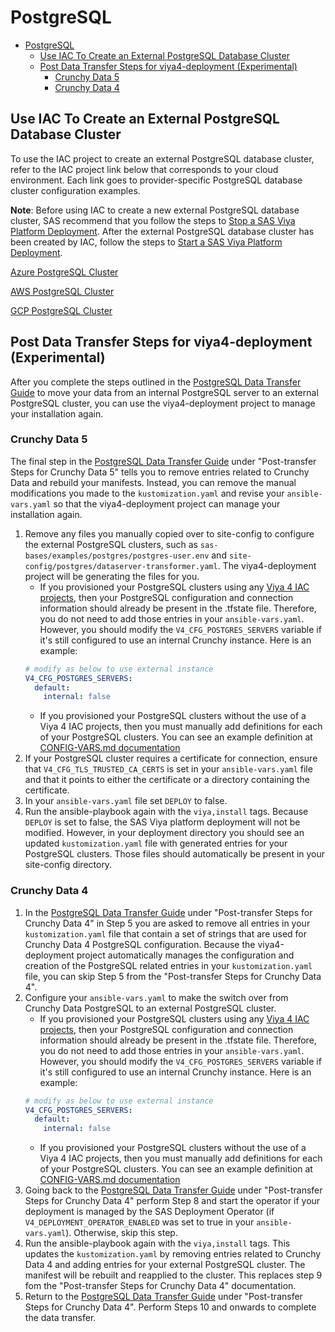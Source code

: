 # PostgreSQL

* [PostgreSQL](#postgresql)
  * [Use IAC To Create an External PostgreSQL Database Cluster](#use-iac-to-create-an-external-postgresql-database-cluster)
  * [Post Data Transfer Steps for viya4-deployment (Experimental)](#post-data-transfer-steps-for-viya4-deployment-experimental)
    * [Crunchy Data 5](#crunchy-data-5)
    * [Crunchy Data 4](#crunchy-data-4)

## Use IAC To Create an External PostgreSQL Database Cluster

To use the IAC project to create an external PostgreSQL database cluster, refer to the IAC project link below that corresponds to your cloud environment. Each link goes to provider-specific PostgreSQL database cluster configuration examples.


**Note**: Before using IAC to create a new external PostgreSQL database cluster, SAS recommend that you follow the steps to [Stop a SAS Viya Platform Deployment](https://documentation.sas.com/?cdcId=sasadmincdc&cdcVersion=v_044&docsetId=calchkadm&docsetTarget=p17xfmmjjkma1dn1b5dcx3e5ejxq.htm#p0butgo7gtfyi0n14umtfv0voydt). After the external PostgreSQL database cluster has been created by IAC, follow the steps to [Start a SAS Viya Platform Deployment](https://documentation.sas.com/?cdcId=sasadmincdc&cdcVersion=v_044&docsetId=calchkadm&docsetTarget=p17xfmmjjkma1dn1b5dcx3e5ejxq.htm#p0butgo7gtfyi0n14umtfv0voydt).

[Azure PostgreSQL Cluster](https://github.com/sassoftware/viya4-iac-azure/blob/main/docs/CONFIG-VARS.md#postgres-servers)

[AWS PostgreSQL Cluster](https://github.com/sassoftware/viya4-iac-aws/blob/main/docs/CONFIG-VARS.md#postgresql-server)

[GCP PostgreSQL Cluster](https://github.com/sassoftware/viya4-iac-gcp/blob/main/docs/CONFIG-VARS.md#postgres-servers)

## Post Data Transfer Steps for viya4-deployment (Experimental)

After you complete the steps outlined in the [PostgreSQL Data Transfer Guide](https://documentation.sas.com/?cdcId=itopscdc&cdcVersion=default&docsetId=pgdatamig&docsetTarget=titlepage.htm) to move your data from an internal PostgreSQL server to an external PostgreSQL cluster, you can use the viya4-deployment project to manage your installation again. 

### Crunchy Data 5

The final step in the [PostgreSQL Data Transfer Guide](https://documentation.sas.com/?cdcId=itopscdc&cdcVersion=default&docsetId=pgdatamig&docsetTarget=titlepage.htm) under "Post-transfer Steps for Crunchy Data 5" tells you to remove entries related to Crunchy Data and rebuild your manifests. Instead, you can remove the manual modifications you made to the `kustomization.yaml` and revise your `ansible-vars.yaml` so that the viya4-deployment project can manage your installation again.

1. Remove any files you manually copied over to site-config to configure the external PostgreSQL clusters, such as `sas-bases/examples/postgres/postgres-user.env` and `site-config/postgres/dataserver-transformer.yaml`. The viya4-deployment project will be generating the files for you.
   * If you provisioned your PostgreSQL clusters using any [Viya 4 IAC projects](https://github.com/search?q=org%3Asassoftware+viya4-iac-&type=repositories), then your PostgreSQL configuration and connection information should already be present in the .tfstate file. Therefore, you do not need to add those entries in your `ansible-vars.yaml`. However, you should modify the `V4_CFG_POSTGRES_SERVERS` variable if it's still configured to use an internal Crunchy instance. Here is an example:
   ```yaml
   # modify as below to use external instance
   V4_CFG_POSTGRES_SERVERS:
     default:
       internal: false
   ```
   * If you provisioned your PostgreSQL clusters without the use of a Viya 4 IAC projects, then you must manually add definitions for each of your PostgreSQL clusters. You can see an example definition at [CONFIG-VARS.md documentation](https://github.com/sassoftware/viya4-deployment/blob/main/docs/CONFIG-VARS.md#postgresql)
2. If your PostgreSQL cluster requires a certificate for connection, ensure that `V4_CFG_TLS_TRUSTED_CA_CERTS` is set in your `ansible-vars.yaml` file and that it points to either the certificate or a directory containing the certificate.
3. In your `ansible-vars.yaml` file set `DEPLOY` to false.
4. Run the ansible-playbook again with the `viya,install` tags. Because `DEPLOY` is set to false, the SAS Viya platform deployment will not be modified. However, in your deployment directory you should see an updated `kustomization.yaml` file with generated entries for your PostgreSQL clusters. Those files should automatically be present in your site-config directory.

### Crunchy Data 4

1. In the [PostgreSQL Data Transfer Guide](https://documentation.sas.com/?cdcId=itopscdc&cdcVersion=default&docsetId=pgdatamig&docsetTarget=titlepage.htm) under "Post-transfer Steps for Crunchy Data 4" in Step 5 you are asked to remove all entries in your `kustomization.yaml` file that contain a set of strings that are used for Crunchy Data 4 PostgreSQL configuration. Because the viya4-deployment project automatically manages the configuration and creation of the PostgreSQL related entries in your `kustomization.yaml` file, you can skip Step 5 from the "Post-transfer Steps for Crunchy Data 4".
2. Configure your `ansible-vars.yaml` to make the switch over from Crunchy Data PostgreSQL to an external PostgreSQL cluster.
   * If you provisioned your PostgreSQL clusters using any [Viya 4 IAC projects](https://github.com/search?q=org%3Asassoftware+viya4-iac-&type=repositories), then your PostgreSQL configuration and connection information should already be present in the .tfstate file. Therefore, you do not need to add those entries in your `ansible-vars.yaml`. However, you should modify the `V4_CFG_POSTGRES_SERVERS` variable if it's still configured to use an internal Crunchy instance. Here is an example:
   ```yaml
   # modify as below to use external instance
   V4_CFG_POSTGRES_SERVERS:
     default:
       internal: false
   ```
   * If you provisioned your PostgreSQL clusters without the use of a Viya 4 IAC projects, then you must manually add definitions for each of your PostgreSQL clusters. You can see an example definition at [CONFIG-VARS.md documentation](https://github.com/sassoftware/viya4-deployment/blob/main/docs/CONFIG-VARS.md#postgresql)
3. Going back to the [PostgreSQL Data Transfer Guide](https://documentation.sas.com/?cdcId=itopscdc&cdcVersion=default&docsetId=pgdatamig&docsetTarget=titlepage.htm) under "Post-transfer Steps for Crunchy Data 4" perform Step 8 and start the operator if your deployment is managed by the SAS Deployment Operator (if `V4_DEPLOYMENT_OPERATOR_ENABLED` was set to true in your `ansible-vars.yaml`). Otherwise, skip this step.
4. Run the ansible-playbook again with the `viya,install` tags. This updates the `kustomization.yaml` by removing entries related to Crunchy Data 4 and adding entries for your external PostgreSQL cluster. The manifest will be rebuilt and reapplied to the cluster. This replaces step 9 fom the "Post-transfer Steps for Crunchy Data 4" documentation.
5. Return to the [PostgreSQL Data Transfer Guide](https://documentation.sas.com/?cdcId=itopscdc&cdcVersion=default&docsetId=pgdatamig&docsetTarget=titlepage.htm) under "Post-transfer Steps for Crunchy Data 4". Perform Steps 10 and onwards to complete the data transfer.
